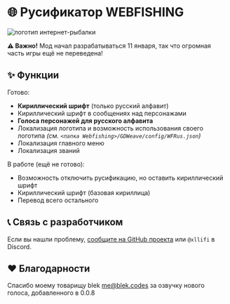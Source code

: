 # 🌐 Русификатор WEBFISHING

![логотип интернет-рыбалки](https://i.ibb.co/vDbgMz5/logo2.png)

**⚠️ Важно!** Мод начал разрабатываться 11 января, так что огромная часть игры ещё не переведена!

## ✨ Функции

Готово:

- **Кириллический шрифт** (только русский алфавит)
- Кириллический шрифт в сообщениях над персонажами
- **Голоса персонажей для русского алфавита**
- Локализация логотипа и возможность использования своего логотипа *(см. `<папка Webfishing>/GDWeave/config/WFRus.json`)*
- Локализация главного меню
- Локализация званий

В работе (ещё не готово):

- Возможность отключить русификацию, но оставить кириллический шрифт
- Кириллический шрифт (базовая кириллица)
- Перевод всего остального

## 📞 Связь с разработчиком

Если вы нашли проблему, [сообщите на GitHub проекта](https://github.com/xllifi/WFRus/issues/new) или `@xllifi` в Discord.

## ❤️ Благодарности

Спасибо моему товарищу blek <me@blek.codes> за озвучку нового голоса, добавленного в 0.0.8
